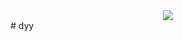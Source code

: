 <div align="center"> <img src="https://github-readme-stats.vercel.app/api?username=Yanyan-1226=true&theme=tokyonight" /> </div>
# dyy
